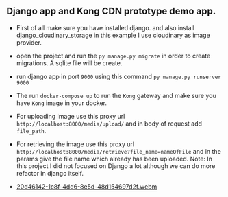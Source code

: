 ## Django app and Kong CDN prototype demo app.

- First of all make sure you have installed django. and also install django_cloudinary_storage
  in this example I use cloudinary as image provider.

- open the project and run the `py manage.py migrate` in order to create migrations. A sqlite file will be create.
- run django app in port `9000` using this command `py manage.py runserver 9000`
- The run `docker-compose up` to run the `Kong` gateway and make sure you have `Kong` image in your docker.
- For uploading image use this proxy url
`http://localhost:8000/media/upload/` and in body of request add `file_path`.
- For retrieving the image use this proxy url `http://localhost:8000/media/retrieve?file_name=nameOfFile`
and in the params give the file name which already has been uploaded.
Note: In this project I did not focused on Django a lot although we can do more refactor in django itself.
- [20d46142-1c8f-4dd6-8e5d-48d154697d2f.webm](https://github.com/Paiman-Rasoli/kong-gateway/assets/83835010/7ab2cd75-9bfb-4c8c-9229-42a95af68c17)
